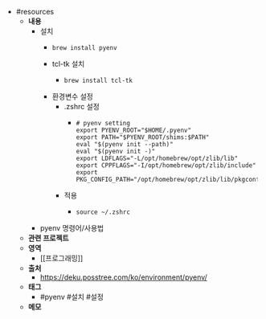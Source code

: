 - #resources
	- **내용**
		- 설치
			- ```shell
			  brew install pyenv
			  ```
			- tcl-tk 설치
				- ```shell
				  brew install tcl-tk
				  ```
			- 환경변수 설정
				- .zshrc 설정
					- ```shell
					  # pyenv setting
					  export PYENV_ROOT="$HOME/.pyenv"
					  export PATH="$PYENV_ROOT/shims:$PATH"
					  eval "$(pyenv init --path)"
					  eval "$(pyenv init -)"
					  export LDFLAGS="-L/opt/homebrew/opt/zlib/lib"
					  export CPPFLAGS="-I/opt/homebrew/opt/zlib/include"
					  export PKG_CONFIG_PATH="/opt/homebrew/opt/zlib/lib/pkgconfig"
					  ```
				- 적용
					- ```shell
					  source ~/.zshrc
					  ```
		- pyenv 명령어/사용법
	- **관련 프로젝트**
	- **영역**
		- [[프로그래밍]]
	- **출처**
		- https://deku.posstree.com/ko/environment/pyenv/
	- **태그**
		- #pyenv #설치 #설정
	- **메모**